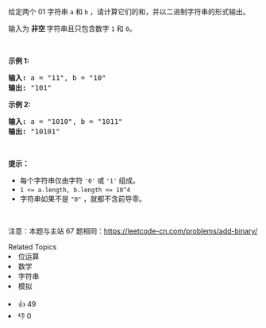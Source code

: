 <p>给定两个 01 字符串&nbsp;<code>a</code>&nbsp;和&nbsp;<code>b</code>&nbsp;，请计算它们的和，并以二进制字符串的形式输出。</p>

<p>输入为 <strong>非空 </strong>字符串且只包含数字&nbsp;<code>1</code>&nbsp;和&nbsp;<code>0</code>。</p>

<p>&nbsp;</p>

<p><strong>示例&nbsp;1:</strong></p>

<pre>
<strong>输入:</strong> a = "11", b = "10"
<strong>输出:</strong> "101"</pre>

<p><strong>示例&nbsp;2:</strong></p>

<pre>
<strong>输入:</strong> a = "1010", b = "1011"
<strong>输出:</strong> "10101"</pre>

<p>&nbsp;</p>

<p><strong>提示：</strong></p>

<ul> 
 <li>每个字符串仅由字符 <code>'0'</code> 或 <code>'1'</code> 组成。</li> 
 <li><code>1 &lt;= a.length, b.length &lt;= 10^4</code></li> 
 <li>字符串如果不是 <code>"0"</code> ，就都不含前导零。</li> 
</ul>

<p>&nbsp;</p>

<p>
 <meta charset="UTF-8" />注意：本题与主站 67&nbsp;题相同：<a href="https://leetcode-cn.com/problems/add-binary/">https://leetcode-cn.com/problems/add-binary/</a></p>

<div><div>Related Topics</div><div><li>位运算</li><li>数学</li><li>字符串</li><li>模拟</li></div></div><br><div><li>👍 49</li><li>👎 0</li></div>